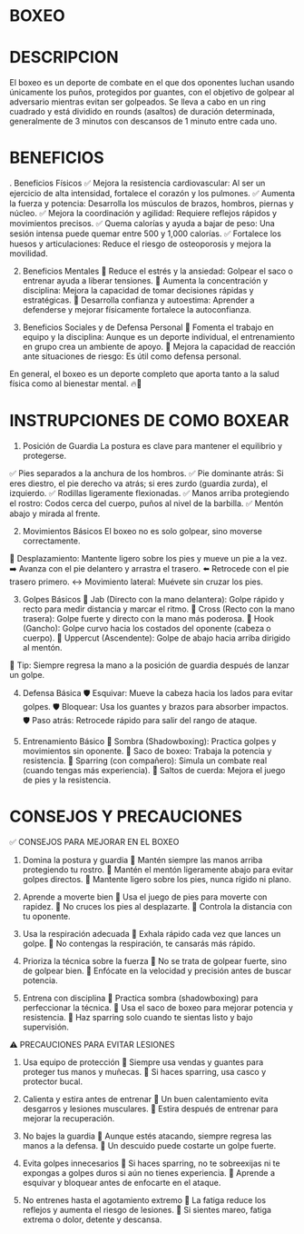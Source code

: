 # BOXEO

# DESCRIPCION 
El boxeo es un deporte de combate en el que dos oponentes luchan usando únicamente los puños, protegidos por guantes, con el objetivo de golpear al adversario mientras evitan ser golpeados. Se lleva a cabo en un ring cuadrado y está dividido en rounds (asaltos) de duración determinada, generalmente de 3 minutos con descansos de 1 minuto entre cada uno.

# BENEFICIOS 
. Beneficios Físicos
✅ Mejora la resistencia cardiovascular: Al ser un ejercicio de alta intensidad, fortalece el corazón y los pulmones.
✅ Aumenta la fuerza y potencia: Desarrolla los músculos de brazos, hombros, piernas y núcleo.
✅ Mejora la coordinación y agilidad: Requiere reflejos rápidos y movimientos precisos.
✅ Quema calorías y ayuda a bajar de peso: Una sesión intensa puede quemar entre 500 y 1,000 calorías.
✅ Fortalece los huesos y articulaciones: Reduce el riesgo de osteoporosis y mejora la movilidad.

2. Beneficios Mentales
🧠 Reduce el estrés y la ansiedad: Golpear el saco o entrenar ayuda a liberar tensiones.
🧠 Aumenta la concentración y disciplina: Mejora la capacidad de tomar decisiones rápidas y estratégicas.
🧠 Desarrolla confianza y autoestima: Aprender a defenderse y mejorar físicamente fortalece la autoconfianza.

3. Beneficios Sociales y de Defensa Personal
🥊 Fomenta el trabajo en equipo y la disciplina: Aunque es un deporte individual, el entrenamiento en grupo crea un ambiente de apoyo.
🥊 Mejora la capacidad de reacción ante situaciones de riesgo: Es útil como defensa personal.

En general, el boxeo es un deporte completo que aporta tanto a la salud física como al bienestar mental. 🔥🥊

# INSTRUPCIONES DE COMO BOXEAR 
1. Posición de Guardia
La postura es clave para mantener el equilibrio y protegerse.

✅ Pies separados a la anchura de los hombros.
✅ Pie dominante atrás: Si eres diestro, el pie derecho va atrás; si eres zurdo (guardia zurda), el izquierdo.
✅ Rodillas ligeramente flexionadas.
✅ Manos arriba protegiendo el rostro: Codos cerca del cuerpo, puños al nivel de la barbilla.
✅ Mentón abajo y mirada al frente.

2. Movimientos Básicos
El boxeo no es solo golpear, sino moverse correctamente.

🔄 Desplazamiento: Mantente ligero sobre los pies y mueve un pie a la vez.
➡️ Avanza con el pie delantero y arrastra el trasero.
⬅️ Retrocede con el pie trasero primero.
↔️ Movimiento lateral: Muévete sin cruzar los pies.

3. Golpes Básicos
🥊 Jab (Directo con la mano delantera): Golpe rápido y recto para medir distancia y marcar el ritmo.
🥊 Cross (Recto con la mano trasera): Golpe fuerte y directo con la mano más poderosa.
🥊 Hook (Gancho): Golpe curvo hacia los costados del oponente (cabeza o cuerpo).
🥊 Uppercut (Ascendente): Golpe de abajo hacia arriba dirigido al mentón.

🔹 Tip: Siempre regresa la mano a la posición de guardia después de lanzar un golpe.

4. Defensa Básica
🛡️ Esquivar: Mueve la cabeza hacia los lados para evitar golpes.
🛡️ Bloquear: Usa los guantes y brazos para absorber impactos.
🛡️ Paso atrás: Retrocede rápido para salir del rango de ataque.

5. Entrenamiento Básico
💪 Sombra (Shadowboxing): Practica golpes y movimientos sin oponente.
💪 Saco de boxeo: Trabaja la potencia y resistencia.
💪 Sparring (con compañero): Simula un combate real (cuando tengas más experiencia).
💪 Saltos de cuerda: Mejora el juego de pies y la resistencia.

# CONSEJOS Y PRECAUCIONES 
✅ CONSEJOS PARA MEJORAR EN EL BOXEO
1. Domina la postura y guardia
🔹 Mantén siempre las manos arriba protegiendo tu rostro.
🔹 Mantén el mentón ligeramente abajo para evitar golpes directos.
🔹 Mantente ligero sobre los pies, nunca rígido ni plano.

2. Aprende a moverte bien
🔹 Usa el juego de pies para moverte con rapidez.
🔹 No cruces los pies al desplazarte.
🔹 Controla la distancia con tu oponente.

3. Usa la respiración adecuada
🔹 Exhala rápido cada vez que lances un golpe.
🔹 No contengas la respiración, te cansarás más rápido.

4. Prioriza la técnica sobre la fuerza
🔹 No se trata de golpear fuerte, sino de golpear bien.
🔹 Enfócate en la velocidad y precisión antes de buscar potencia.

5. Entrena con disciplina
🔹 Practica sombra (shadowboxing) para perfeccionar la técnica.
🔹 Usa el saco de boxeo para mejorar potencia y resistencia.
🔹 Haz sparring solo cuando te sientas listo y bajo supervisión.

⚠️ PRECAUCIONES PARA EVITAR LESIONES
1. Usa equipo de protección
🛑 Siempre usa vendas y guantes para proteger tus manos y muñecas.
🛑 Si haces sparring, usa casco y protector bucal.

2. Calienta y estira antes de entrenar
🛑 Un buen calentamiento evita desgarros y lesiones musculares.
🛑 Estira después de entrenar para mejorar la recuperación.

3. No bajes la guardia
🛑 Aunque estés atacando, siempre regresa las manos a la defensa.
🛑 Un descuido puede costarte un golpe fuerte.

4. Evita golpes innecesarios
🛑 Si haces sparring, no te sobreexijas ni te expongas a golpes duros si aún no tienes experiencia.
🛑 Aprende a esquivar y bloquear antes de enfocarte en el ataque.

5. No entrenes hasta el agotamiento extremo
🛑 La fatiga reduce los reflejos y aumenta el riesgo de lesiones.
🛑 Si sientes mareo, fatiga extrema o dolor, detente y descansa.










